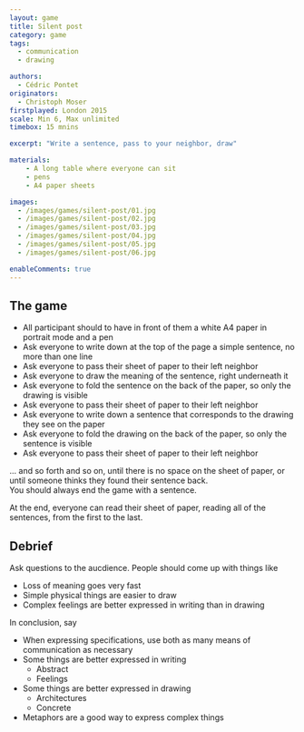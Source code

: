 ```yaml
---
layout: game
title: Silent post
category: game
tags:
  - communication
  - drawing

authors: 
  - Cédric Pontet
originators: 
  - Christoph Moser
firstplayed: London 2015
scale: Min 6, Max unlimited
timebox: 15 mnins

excerpt: "Write a sentence, pass to your neighbor, draw"

materials:
    - A long table where everyone can sit
    - pens
    - A4 paper sheets

images:
  - /images/games/silent-post/01.jpg
  - /images/games/silent-post/02.jpg
  - /images/games/silent-post/03.jpg
  - /images/games/silent-post/04.jpg
  - /images/games/silent-post/05.jpg
  - /images/games/silent-post/06.jpg

enableComments: true
---
```


## The game

- All participant should to have in front of them a white A4 paper in portrait mode and a pen
- Ask everyone to write down at the top of the page a simple sentence, no more than one line
- Ask everyone to pass their sheet of paper to their left neighbor
- Ask everyone to draw the meaning of the sentence, right underneath it
- Ask everyone to fold the sentence on the back of the paper, so only the drawing is visible
- Ask everyone to pass their sheet of paper to their left neighbor
- Ask everyone to write down a sentence that corresponds to the drawing they see on the paper
- Ask everyone to fold the drawing on the back of the paper, so only the sentence is visible
- Ask everyone to pass their sheet of paper to their left neighbor

... and so forth and so on, until there is no space on the sheet of paper, or until someone thinks they found their sentence back.  
You should always end the game with a sentence.  

At the end, everyone can read their sheet of paper, reading all of the sentences, from the first to the last.

## Debrief

Ask questions to the aucdience. People should come up with things like
- Loss of meaning goes very fast
- Simple physical things are easier to draw
- Complex feelings are better expressed in writing than in drawing

In conclusion, say
- When expressing specifications, use both as many means of communication as necessary
- Some things are better expressed in writing
    - Abstract
    - Feelings
- Some things are better expressed in drawing
    - Architectures
    - Concrete
- Metaphors are a good way to express complex things
